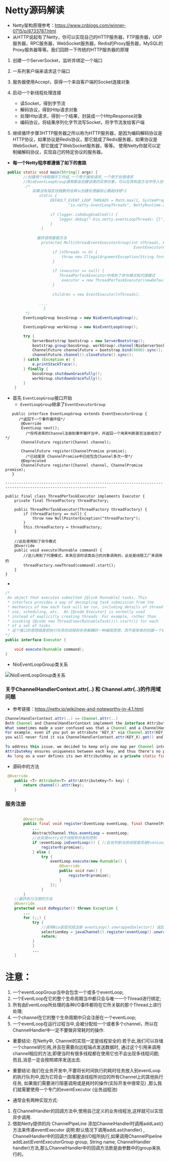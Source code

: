 # Netty源码解读
- Netty架构原理参考：https://www.cnblogs.com/winner-0715/p/8733787.html
- 从HTTP说起有了Netty，你可以实现自己的HTTP服务器，FTP服务器，UDP服务器，RPC服务器，WebSocket服务器，Redis的Proxy服务器，MySQL的Proxy服务器等等。我们回顾一下传统的HTTP服务器的原理
1. 创建一个ServerSocket，监听并绑定一个端口 
2. 一系列客户端来请求这个端口 
3. 服务器使用Accept，获得一个来自客户端的Socket连接对象
4. 启动一个新线程处理连接

    - 读Socket，得到字节流 
    - 解码协议，得到Http请求对象 
    - 处理Http请求，得到一个结果，封装成一个HttpResponse对象 
    - 编码协议，将结果序列化字节流写Socket，将字节流发给客户端 
    
5. 继续循环步骤3HTTP服务器之所以称为HTTP服务器，是因为编码解码协议是HTTP协议，如果协议是Redis协议，那它就成了Redis服务器，如果协议是WebSocket，那它就成了WebSocket服务器，等等。
使用Netty你就可以定制编解码协议，实现自己的特定协议的服务器。

- **每一个Netty程序都遵循了如下的套路**
```java
 public static void main(String[] args) {
        //创建两个线程循环工作组,一个用于接收请求,一个用于处理请求
        //NioEventLoopGroup通常都会创建该类的实例对象，可以在其构造方法中传入创建的线程数
         /*
            如果没有指定线程数将会默认创建处理器核心数超线程*2
               static {
                    DEFAULT_EVENT_LOOP_THREADS = Math.max(1, SystemPropertyUtil.getInt(
                            "io.netty.eventLoopThreads", NettyRuntime.availableProcessors() * 2));
            
                    if (logger.isDebugEnabled()) {
                        logger.debug("-Dio.netty.eventLoopThreads: {}", DEFAULT_EVENT_LOOP_THREADS);
                    }
                }
           
              最终调用重载方法
                protected MultithreadEventExecutorGroup(int nThreads, Executor executor,
                                                         EventExecutorChooserFactory chooserFactory, Object... args) {
                     if (nThreads <= 0) {
                         throw new IllegalArgumentException(String.format("nThreads: %d (expected: > 0)", nThreads));
                     }
             
                     if (executor == null) {
                        ThreadPerTaskExecutor中用到了命令模式和代理模式
                         executor = new ThreadPerTaskExecutor(newDefaultThreadFactory());
                     }
             
                     children = new EventExecutor[nThreads];
             
               ....
                 }
         */
        EventLoopGroup bossGroup = new NioEventLoopGroup();

        EventLoopGroup workGroup = new NioEventLoopGroup();

        try {
            ServerBootstrap bootstrap = new ServerBootstrap();
            bootstrap.group(bossGroup, workGroup).channel(NioServerSocketChannel.class).childHandler(new HelloWorldChannelInitializer());
            ChannelFuture channelFuture = bootstrap.bind(8080).sync();
            channelFuture.channel().closeFuture().sync();
        } catch (Exception e) {
            e.printStackTrace();
        } finally {
            bossGroup.shutdownGracefully();
            workGroup.shutdownGracefully();
        }
    }

```

- 首先 `EventLoopGroup`接口开始
    - `EventLoopGroup`继承了`EventExecutorGroup`
    
  
```
   public interface EventLoopGroup extends EventExecutorGroup {
      /*返回下一个事件循环组*/
       @Override
       EventLoop next();
         /*将传进来的Channel注册到事件循环当中，并返回一个用来判断是否注册成功了*/
       ChannelFuture register(Channel channel);
   
       ChannelFuture register(ChannelPromise promise);
         /*已经废弃 ChannelPromise中已经包含Channel多次一举*/
       @Deprecated
       ChannelFuture register(Channel channel, ChannelPromise promise);
   }

-------------------------------------------------------------------------------------------------------------------

public final class ThreadPerTaskExecutor implements Executor {
    private final ThreadFactory threadFactory;

    public ThreadPerTaskExecutor(ThreadFactory threadFactory) {
        if (threadFactory == null) {
            throw new NullPointerException("threadFactory");
        }
        this.threadFactory = threadFactory;
    }

    //此处使用到了命令模式
    @Override
    public void execute(Runnable command) {
        //这儿用到了代理模式，本来应该时该类自己的对象调用的，此处是线程工厂来调用的
        threadFactory.newThread(command).start();
    }
}
```
- 
```java
/*
 An object that executes submitted {@link Runnable} tasks. This
 * interface provides a way of decoupling task submission from the
 * mechanics of how each task will be run, including details of thread
 * use, scheduling, etc.  An {@code Executor} is normally used
 * instead of explicitly creating threads. For example, rather than
 * invoking {@code new Thread(new(RunnableTask())).start()} for each
 * of a set of tasks
 * 这个接口的思想就是把执行任务的线程和任务解耦的一种编程思想，而不是简单的创建一个线程然后在run方法中写需要执行的任务，然后直接.start启动线程
*/
public interface Executor {
    
    void execute(Runnable command);
}

```
- NioEventLoopGroup类关系

![NioEventLoopGroup类关系](./images/NioEventLoopGroup.png)

### 关于ChannelHandlerContext.attr(..) 和 Channel.attr(..)的作用域问题

  - 参考链接：https://netty.io/wiki/new-and-noteworthy-in-4.1.html
  
 ```java
ChannelHandlerContext.attr(..) == Channel.attr(..)
Both Channel and ChannelHandlerContext implement the interface AttributeMap to enable a user to attach one or more user-defined attributes to them. 
What sometimes made a user confused was that a Channel and a ChannelHandlerContext had its own storage for the user-defined attributes.
For example, even if you put an attribute 'KEY_X' via Channel.attr(KEY_X).set(valueX),
you will never find it via ChannelHandlerContext.attr(KEY_X).get() and vice versa. This behavior is not only confusing but also is waste of memory.
  
To address this issue, we decided to keep only one map per Channel internally. AttributeMap always uses AttributeKey as its key.
 AttributeKey ensures uniqueness between each key, and thus there's no point of having more than one attribute map per Channel.
  As long as a user defines its own AttributeKey as a private static final field of his or her ChannelHandler, there will be no risk of duplicate keys.
```
- 源码中的方法
```java
 @Override
    public <T> Attribute<T> attr(AttributeKey<T> key) {
        return channel().attr(key);
    }
```
### 服务注册
```java

        @Override
        public final void register(EventLoop eventLoop, final ChannelPromise promise) {
            ...
            AbstractChannel.this.eventLoop = eventLoop;
            //此处是netty对于线程和并发的控制
            if (eventLoop.inEventLoop()) { //此处判断当前线程是否是EvenLoop中所包含的那个线程
                register0(promise);
            } else {
                try {
                    eventLoop.execute(new Runnable() {
                        @Override
                        public void run() {
                            register0(promise);
                        }
                    });
                }
        }
    //最终执行注册的方法
    @Override
    protected void doRegister() throws Exception {
        ...
        for (;;) {
            try {
                //调用Nio底层完成注册 eventLoop().unwrappedSelector() 返回Selector
                selectionKey = javaChannel().register(eventLoop().unwrappedSelector(), 0, this);
                return;
            }
            }
            ...
    }

```
# 注意：
1. 一个eventLoopGroup当中会包含一个或多个eventLoop;
2. 一个EventLoop在它的整个生命周期当中都只会与唯一一个Thread进行绑定;
3. 所有由EventLoop所处理的各种I/O事件都将在它所关联的那个Thread上进行处理;
4. 一个channel在它的整个生命周期中只会注册在一个eventLoop;
5. 一个eventLoop在运行过程当中,会被分配给一个或者多个channel，所以在ChannelHandler中一定不要做非常耗时的操作.

- 重要结论: 在Netty中, Channel的实现一定是线程安全的:若于此,我们可以存储一个channel的引用,并且在需要向远程端点发送数据时,
通过这个引用来调用channel相应的方法;即便当时有很多线程都在使用它也不会出现多线程问题;而且,消息一定会按照顺序发送出去.
- 重要结论:我们在业务开发中,不要将长时间执行的耗时任务放入别eventLoop的执行队列中,因为它将会一直阻塞该线程所对应的所有Channel上的其他执行任务,
如果我们需要进行阻塞调用或是耗时的操作(实际开发中很常见) ,那么我们就需要使用一个专门的eventExecutor (业务战程池)

- 通常会有两种实现方式:
1. 在ChannelHandler的回调方法中,使用自己定义的业务线程池,这样就可以实现异步调用.
2. 借助Netty提供的向 ChannelPipeLine 添加ChannelHandler时调用addLast()方法来传递eventExecutor
说明:默认情况下调用addLast(handler) , ChannelHandler中的回调方法都是由I/O程所执行,如果调用ChannelPipeline
addLast(EventExecutorGroup group, String name, ChannelHandler handler)方法,那么ChannelHandler中的回调方法款是由参数中的group来执行的。
